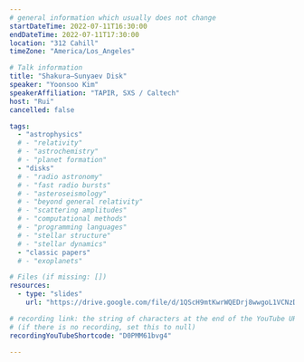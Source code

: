 ```yaml
---
# general information which usually does not change
startDateTime: 2022-07-11T16:30:00
endDateTime: 2022-07-11T17:30:00
location: "312 Cahill"
timeZone: "America/Los_Angeles"

# Talk information
title: "Shakura–Sunyaev Disk"
speaker: "Yoonsoo Kim"
speakerAffiliation: "TAPIR, SXS / Caltech"
host: "Rui"
cancelled: false

tags:
  - "astrophysics"
  # - "relativity"
  # - "astrochemistry"
  # - "planet formation"
  - "disks"
  # - "radio astronomy"
  # - "fast radio bursts"
  # - "asteroseismology"
  # - "beyond general relativity"
  # - "scattering amplitudes"
  # - "computational methods"
  # - "programming languages"
  # - "stellar structure"
  # - "stellar dynamics"
  - "classic papers"
  # - "exoplanets"

# Files (if missing: [])
resources:
  - type: "slides"
    url: "https://drive.google.com/file/d/1QScH9mtKwrWQEDrj8wwgoL1VCNzDCxl4/view?usp=drive_link"

# recording link: the string of characters at the end of the YouTube URL
# (if there is no recording, set this to null)
recordingYouTubeShortcode: "D0PMM61bvg4"

---
```



